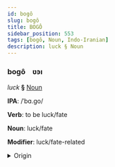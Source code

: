 ```yaml
---
id: bogô
slug: bogô
title: BOGÔ
sidebar_position: 553
tags: [bogô, Noun, Indo-Iranian]
description: luck § Noun
---
```


### bogô&emsp;<span kind="abugida">ʋꜿı</span>

*luck* **§** [Noun](../../tags/Noun)

**IPA**: /ˈbɑ.go/

**Verb**: to be luck/fate

**Noun**: luck/fate

**Modifier**: luck/fate-related

<details>
    <summary>Origin</summary>
    Bengali ভাগ্য bhaggo [ˈbʱaɡːoˑ]<br/>
    <em>Indo-Iranian Language Family</em>
</details>